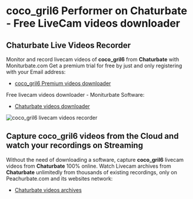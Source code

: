 # coco_gril6 Performer on Chaturbate - Free LiveCam videos downloader

## Chaturbate Live Videos Recorder

Monitor and record livecam videos of **coco_gril6** from **Chaturbate** with Moniturbate.com
Get a premium trial for free by just and only registering with your Email address:
* [coco_gril6 Premium videos downloader](https://moniturbate.com/request-demo-licence-key.html)

Free livecam videos downloader - Moniturbate Software:
* [Chaturbate videos downloader](https://moniturbate.com/moniturbate-download-software.html)

![coco_gril6 livecam videos recorder](https://peachurnet.com/templates/moniturbate-software.png)


## Capture coco_gril6 videos from the Cloud and watch your recordings on Streaming

Without the need of downloading a software, capture **coco_gril6** livecam videos from **Chaturbate** 100% online.
Watch Livecam archives from **Chaturbate** unlimitedly from thousands of existing recordings, only on Peachurbate.com and its websites network:
* [Chaturbate videos archives](https://peachurnet.com/)